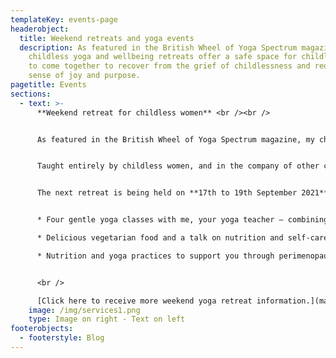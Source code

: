 ```yaml
---
templateKey: events-page
headerobject:
  title: Weekend retreats and yoga events
  description: As featured in the British Wheel of Yoga Spectrum magazine, my
    childless yoga and wellbeing retreats offer a safe space for childless women
    to come together to recover from the grief of childlessness and rediscover a
    sense of joy and purpose.
pagetitle: Events
sections:
  - text: >-
      **Weekend retreat for childless women** <br /><br />


      As featured in the British Wheel of Yoga Spectrum magazine, my childless yoga and wellbeing retreats offer a safe space for childless women to come together to recover from the grief of childlessness and rediscover a sense of joy and purpose.<br /><br />


      Taught entirely by childless women, and in the company of other childless women, you will be nurtured body and soul in the beautiful setting of The Abbey, Sutton Courtenay, Oxfordshire.<br /><br />


      The next retreat is being held on **17th to 19th September 2021**. The weekend of healing and rejuvenation includes:<br /><br />


      * Four gentle yoga classes with me, your yoga teacher – combining pranayama (breathwork), relaxation and meditation.

      * Delicious vegetarian food and a talk on nutrition and self-care.

      * Nutrition and yoga practices to support you through perimenopause and beyond


      <br />

      [Click here to receive more weekend yoga retreat information.](mailto:ButterflyandBeyond@outlook.com?subject=Weekend%20yoga%20retreat%20info)
    image: /img/services1.png
    type: Image on right - Text on left
footerobjects:
  - footerstyle: Blog
---
```

